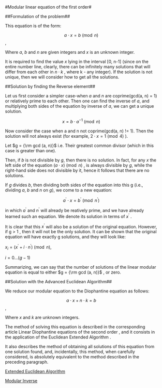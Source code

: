 <!--?title Modular linear equation -->
#Modular linear equation of the first order#

##Formulation of the problem##

This equation is of the form:

$$a \cdot x = b \pmod n$$,

Where $a$, $b$ and $n$ are given integers and $x$ is an unknown integer.

It is required to find the value $x$ lying in the interval [0, n-1] (since on the entire number line, clearly, there can be infinitely many solutions that will differ from each other in $n \cdot k$ , where k - any integer). If the solution is not unique, then we will consider how to get all the solutions.

##Solution by finding the Reverse element##

Let us first consider a simpler case-when $a$ and $n$ are coprime(gcd(a, n) = 1) or relatively prime to each other. Then one can find the inverse of $a$, and multiplying both sides of the equation by inverse of $a$, we can get a unique solution.

$$x = b \cdot a ^ {- 1} \pmod n$$

Now consider the case when a and n not coprime(gcd(a, n) != 1). Then the solution will not always exist (for example, $2\cdot x = 1\pmod 4$ ).

Let $g = {\rm gcd (a, n)}$ i.e. Their greatest common divisor (which in this case is greater than one).

Then, if $b$ is not divisible by $g$, then there is no solution. In fact, for any $x$ the left side of the equation $(a\cdot x)\pmod n$ , is always divisible by $g$, while the right-hand side does not divisible by it, hence it follows that there are no solutions.

If $g$ divides $b$, then dividing both sides of the equation into this g (i.e., dividing $a$, $b$ and $n$ on $g$), we come to a new equation:

$$a^\prime\cdot x = b^\prime\pmod{n^\prime}$$

in which $a^\prime$ and $n^\prime$ will already be reatively prime, and we have already learned such an equation. We denote its solution in terms of $x^\prime$ .

It is clear that this $x^\prime$ will also be a solution of the original equation. However, if g > 1 , then it will not be the only solution. It can be shown that the original equation will have exactly g solutions, and they will look like:

$x_i = (x^\prime + i\cdot n^\prime) \pmod n$,

$i = 0\ldots(g-1)$

Summarizing, we can say that the number of solutions of the linear modular equation is equal to either $g = {\rm gcd (a, n)}$ , or zero.

##Solution with the Advanced Euclidean Algorithm##

We reduce our modular equation to the Diophantine equation as follows:

$$a \cdot x + n \cdot k = b$$,

Where $x$ and $k$ are unknown integers.

The method of solving this equation is described in the corresponding article Linear Diophantine equations of the second order , and it consists in the application of the Euclidean Extended Algorithm .

It also describes the method of obtaining all solutions of this equation from one solution found, and, incidentally, this method, when carefully considered, is absolutely equivalent to the method described in the preceding paragraph.

[Extended Euclidean Algorithm](https://e-maxx-eng.appspot.com/algebra/euclid-algorithm.html)

[Modular Inverse](https://e-maxx-eng.appspot.com/algebra/module-inverse.html)

